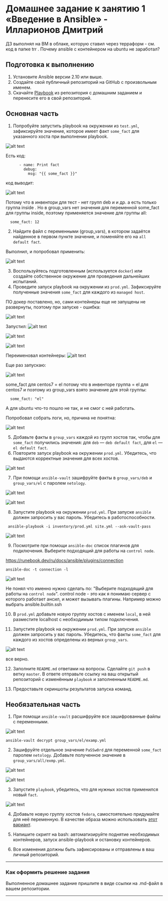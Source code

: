 # Домашнее задание к занятию 1 «Введение в Ansible» - Илларионов Дмитрий

ДЗ выполнял на ВМ в облаке, которую ставил через терраформ - см. код в папке trr .
Почему ansible c контейнером на ubuntu не заработал?


## Подготовка к выполнению

1. Установите Ansible версии 2.10 или выше.
2. Создайте свой публичный репозиторий на GitHub с произвольным именем.
3. Скачайте [Playbook](./playbook/) из репозитория с домашним заданием и перенесите его в свой репозиторий.

## Основная часть

1. Попробуйте запустить playbook на окружении из `test.yml`, зафиксируйте значение, которое имеет факт `some_fact` для указанного хоста при выполнении playbook.

![alt text](image.png)

Есть код:

```
      - name: Print fact
        debug:
          msg: "{{ some_fact }}"
```

код выводит:

![alt text](image-1.png)

Потому что в инвентори для тест - нет групп deb и и др. а есть только группа inside .
Но в group_vars нет значения для переменной some_fact для группы inside, поэтому применяется значение для группы all:

```
  some_fact: 12
```  

2. Найдите файл с переменными (group_vars), в котором задаётся найденное в первом пункте значение, и поменяйте его на `all default fact`.

Выполнил, и попробовал применить:

![alt text](image-2.png)

3. Воспользуйтесь подготовленным (используется `docker`) или создайте собственное окружение для проведения дальнейших испытаний.
4. Проведите запуск playbook на окружении из `prod.yml`. Зафиксируйте полученные значения `some_fact` для каждого из `managed host`.

ПО докер поставлено, но, сами контейнеры еще не запущены не развернуты, поэтому при запуске - ошибка:

![alt text](image-3.png)

Запустил:
![alt text](image-4.png)

![alt text](image-5.png)

![alt text](image-6.png)

Переименовал контейнеры:
![alt text](image-7.png)

Еще раз запускаю:

![alt text](image-8.png)

some_fact для centos7 = el потому что в инвенторе группа = el для centos7 и поэтому из group_vars взято значение для этой группы:

```
  some_fact: "el"
```  
А для ubuntu что-то пошло не так, и не смог с ней работать.

Попробовал собрать логи, но, причина не понятна:

![alt text](image-9.png)


5. Добавьте факты в `group_vars` каждой из групп хостов так, чтобы для `some_fact` получились значения: для `deb` — `deb default fact`, для `el` — `el default fact`.
6.  Повторите запуск playbook на окружении `prod.yml`. Убедитесь, что выдаются корректные значения для всех хостов.

![alt text](image-10.png)

7. При помощи `ansible-vault` зашифруйте факты в `group_vars/deb` и `group_vars/el` с паролем `netology`.

![alt text](image-11.png)

![alt text](image-12.png)


8. Запустите playbook на окружении `prod.yml`. При запуске `ansible` должен запросить у вас пароль. Убедитесь в работоспособности.

```
 ansible-playbook -i inventory/prod.yml site.yml --ask-vault-pass
```

![alt text](image-13.png)


9. Посмотрите при помощи `ansible-doc` список плагинов для подключения. Выберите подходящий для работы на `control node`.


https://runebook.dev/ru/docs/ansible/plugins/connection
```
ansible-doc -t connection -l
```

![alt text](image-14.png)

Не понял что именно нужно сделать по: "Выберите подходящий для работы на `control node`".
control node - это как я понимаю сервер с которого работает ансил, и может вызывать плагины.
Например можно выбрать ansible.builtin.ssh  

10. В `prod.yml` добавьте новую группу хостов с именем  `local`, в ней разместите localhost с необходимым типом подключения.


11. Запустите playbook на окружении `prod.yml`. При запуске `ansible` должен запросить у вас пароль. Убедитесь, что факты `some_fact` для каждого из хостов определены из верных `group_vars`.

![alt text](image-15.png)

все верно.

12. Заполните `README.md` ответами на вопросы. Сделайте `git push` в ветку `master`. В ответе отправьте ссылку на ваш открытый репозиторий с изменённым `playbook` и заполненным `README.md`.

13. Предоставьте скриншоты результатов запуска команд.

## Необязательная часть

1. При помощи `ansible-vault` расшифруйте все зашифрованные файлы с переменными.

![alt text](image-16.png)

```
ansible-vault decrypt group_vars/el/examp.yml
```

2. Зашифруйте отдельное значение `PaSSw0rd` для переменной `some_fact` паролем `netology`. Добавьте полученное значение в `group_vars/all/exmp.yml`.

![alt text](image-17.png)

![alt text](image-18.png)

3. Запустите `playbook`, убедитесь, что для нужных хостов применился новый `fact`.

![alt text](image-19.png)

4. Добавьте новую группу хостов `fedora`, самостоятельно придумайте для неё переменную. В качестве образа можно использовать [этот вариант](https://hub.docker.com/r/pycontribs/fedora).



5. Напишите скрипт на bash: автоматизируйте поднятие необходимых контейнеров, запуск ansible-playbook и остановку контейнеров.
6. Все изменения должны быть зафиксированы и отправлены в ваш личный репозиторий.

---

### Как оформить решение задания

Выполненное домашнее задание пришлите в виде ссылки на .md-файл в вашем репозитории.

---
